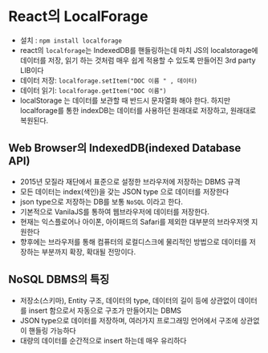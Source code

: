 # React의 LocalForage

- 설치 : `npm install localforage`
- react의 `localforage`는 IndexedDB를 핸들링하는데 마치 JS의 localstorage에 데이터를 저장, 읽기 하는 것처럼 매우 쉽게 적용할 수 있도록 만들어진 3rd party LIB이다
- 데이터 저장: `localforage.setItem("DOC 이름 " , 데이터)`
- 데이터 읽기: `localforage.getItem("DOC 이름")`
- localStorage 는 데이터를 보관할 때 반드시 문자열화 해야 한다. 하지만 localforage를 통한 indexDB는 데이터를 사용하던 원래대로 저장하고, 원래대로 복원된다.

## Web Browser의 IndexedDB(indexed Database API)

- 2015년 모질라 재단에서 표준으로 설정한 브라우저에 저장하는 DBMS 규격
- 모든 데이터는 index(색인)을 갖는 JSON type 으로 데이터를 저장한다
- json type으로 저장하는 DB를 보통 `NoSQL` 이라고 한다.
- 기본적으로 VanilaJS를 통하여 웹브라우저에 데이터를 저장한다.
- 현재는 익스플로어나 아이폰, 아이패드의 Safari를 제외한 대부분의 브라우저엣 지원한다
- 향후에는 브라우저를 통해 컴퓨터의 로컬디스크에 물리적인 방법으로 데이터를 저장하는 부분까지 확장, 확대될 전망이다.

## NoSQL DBMS의 특징

- 저장소(스키마), Entity 구조, 데이터의 type, 데이터의 길이 등에 상관없이 데이터를 insert 함으로서 자동으로 구조가 만들어지는 DBMS
- JSON type으로 데이터를 저장하며, 여러가지 프로그래밍 언어에서 구조에 상관없이 핸들링 가능하다
- 대량의 데이터를 순간적으로 insert 하는데 매우 유리하다
